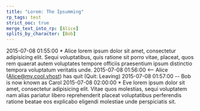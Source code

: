 ```yaml
---
title: "Lorem: The Ipsumming"
rp_tags: test
strict_ooc: true
merge_text_into_rp: [Alice]
splits_by_character: [Bob]
---
```


2015-07-08 01:55:00	 *	Alice lorem ipsum dolor sit amet, consectetur adipisicing elit. Sequi voluptatibus, quis ratione sit porro vitae, placeat, quos rem quaerat autem voluptates tempore officiis praesentium ipsum distinctio tempora voluptatum veritatis unde.
2015-07-08 01:56:00	<--	Alice (Alice@my.cool.vhost) has quit (Quit: Leaving)
2015-07-08 01:57:00	--	Bob is now known as Carol
2015-07-08 02:00:00	 *	Eve lorem ipsum dolor sit amet, consectetur adipisicing elit. Vitae quos molestias, sequi voluptatem nam alias pariatur libero reprehenderit placeat voluptatibus perferendis ratione beatae eos explicabo eligendi molestiae unde perspiciatis sit.
